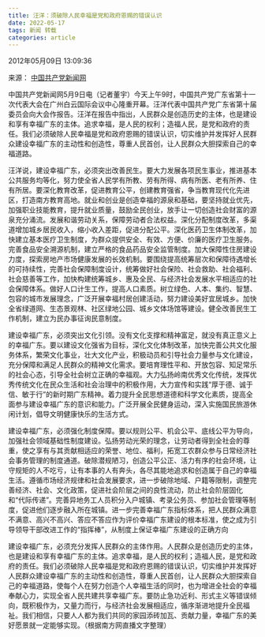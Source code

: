 ```yaml
---
title: 汪洋：须破除人民幸福是党和政府恩赐的错误认识
date: 2022-05-17
tags: 新闻 转载
categories: article
---
```



2012年05月09日 13:09:36

来源： [中国共产党新闻网](http://www.xinhuanet.com/politics/2012-05/09/c_123101245.htm)

中国共产党新闻网5月9日电（记者董宇）今天上午9时，中国共产党广东省第十一次代表大会在广州白云国际会议中心隆重开幕。汪洋代表中国共产党广东省第十届委员会向大会作报告。汪洋在报告中指出，人民群众是创造历史的主体，也是建设和享有幸福广东的主体。追求幸福，是人民的权利；造福人民，是党和政府的责任。我们必须破除人民幸福是党和政府恩赐的错误认识，切实维护并发挥好人民群众建设幸福广东的主动性和创造性，尊重人民首创，让人民群众大胆探索自己的幸福道路。

汪洋说，建设幸福广东，必须突出改善民生。要大力发展各项民生事业，推进基本公共服务均等化，努力使全省人民学有所教、劳有所得、病有所医、老有所养、住有所居。要深化教育改革，促进教育公平，创建教育强省，争当教育现代化先进区，打造南方教育高地。就业和创业是创造幸福的源泉和基础，要坚持就业优先，加强职业技能教育，提升就业质量，鼓励全民创业，放手让一切创造社会财富的源泉充分涌流。发展和谐劳动关系，保障劳动者合法权益。深化分配制度改革，多渠道增加城乡居民收入，缩小收入差距，促进分配公平。深化医药卫生体制改革，加快建立基本医疗卫生制度，为群众提供安全、有效、方便、价廉的医疗卫生服务。完善食品安全溯源机制，建立严格的食品药品安全监管制度。加大保障性住房建设力度，探索房地产市场健康发展的长效机制。要围绕提高统筹层次和保障待遇增长的可持续性，完善社会保障制度设计，统筹做好社会保险、社会救助、社会福利、社会慈善等工作，加快构建统筹城乡、惠及全民、与经济社会发展水平相适应的社会保障体系。做好人口计生工作，提高人口素质。树立绿色、人本、集约、智慧、包容的城市发展理念，广泛开展幸福村居创建活动，努力建设美好宜居城乡。加快全省绿道网、生态景观林、社区绿地公园、城乡文体场馆等建设。健全改善民生工作机制，建立为民办事征询民意制度。

建设幸福广东，必须突出文化引领。没有文化支撑和精神富足，就没有真正意义上的幸福广东。要以建设文化强省为目标，深化文化体制改革，加快完善公共文化服务体系，繁荣文化事业，壮大文化产业，积极动员和引导社会力量参与文化建设，充分保障和满足人民群众的精神文化需求。要培育理性平和、开放包容、知足常乐的社会心态，引导全社会树立正确的幸福观。大力弘扬岭南优秀文化传统，发挥优秀传统文化在民众生活和社会治理中的积极作用，大力宣传和实践“厚于德、诚于信、敏于行”的新时期广东精神。着力提升全民思想道德和科学文化素质，提高全面参与建设幸福广东的意识和能力。广泛开展全民健身运动，深入实施国民旅游休闲计划，倡导文明健康快乐的生活方式。

建设幸福广东，必须强化制度保障。要以规则公平、机会公平、底线公平为导向，加强社会领域基础性制度建设。弘扬劳动光荣的理念，让劳动者得到全社会的尊重，使之享有与其贡献相适应的荣誉、地位、福利，拓宽工农群众参与日常经济社会事务管理的制度通道。破除潜规陋习，创造公平公正、活力有序的社会环境，让守规矩的人不吃亏，让有本事的人有奔头，各尽其能地追求和创造属于自己的幸福生活。遵循市场经济规律和社会发展要求，进一步破除地域、户籍等限制，调整完善经济、社会、文化政策，促进社会阶层之间的良性流动，防止社会阶层固化和“代际传递”。完善异地务工人员积分入户城镇、考录公务员、参加社会管理等制度，促进他们逐步融入所在城镇。进一步完善幸福广东指标体系，把人民群众满意不满意、高兴不高兴、答应不答应作为评价幸福广东建设的根本标准，使之成为引导领导干部改进工作的“指挥棒”，从制度上保证幸福广东建设的正确方向

建设幸福广东，必须充分发挥人民群众的主体作用。人民群众是创造历史的主体，也是建设和享有幸福广东的主体。追求幸福，是人民的权利；造福人民，是党和政府的责任。我们必须破除人民幸福是党和政府恩赐的错误认识，切实维护并发挥好人民群众建设幸福广东的主动性和创造性，尊重人民首创，让人民群众大胆探索自己的幸福道路，使每个人在努力创造个人幸福生活的同时，也为增进全社会的幸福奉献心力，实现全省人民共建共享幸福广东。要防止急功近利、形式主义等错误倾向，既积极作为，又量力而行，与经济社会发展相适应，循序渐进地提升全民福祉。我们相信，只要人人都为我们共同的家园添砖加瓦、贡献力量，幸福广东的美好愿景就一定能够实现。（根据南方网直播文字整理）
